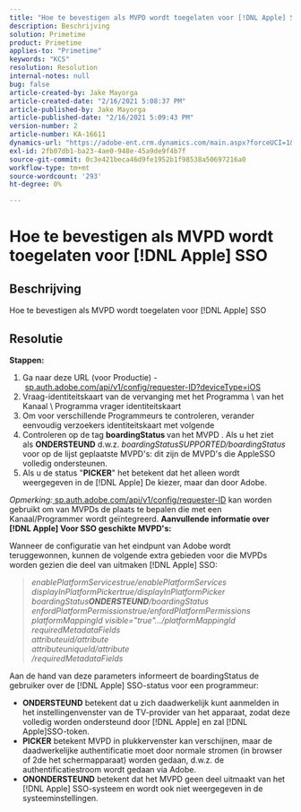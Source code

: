 ```yaml
---
title: "Hoe te bevestigen als MVPD wordt toegelaten voor [!DNL Apple] SSO"
description: Beschrijving
solution: Primetime
product: Primetime
applies-to: "Primetime"
keywords: "KCS"
resolution: Resolution
internal-notes: null
bug: false
article-created-by: Jake Mayorga
article-created-date: "2/16/2021 5:08:37 PM"
article-published-by: Jake Mayorga
article-published-date: "2/16/2021 5:09:43 PM"
version-number: 2
article-number: KA-16611
dynamics-url: "https://adobe-ent.crm.dynamics.com/main.aspx?forceUCI=1&pagetype=entityrecord&etn=knowledgearticle&id=4bf38297-7970-eb11-a812-00224809a536"
exl-id: 2fb07db1-ba23-4ae0-948e-45a9de9f4b7f
source-git-commit: 0c3e421beca46d9fe1952b1f98538a50697216a0
workflow-type: tm+mt
source-wordcount: '293'
ht-degree: 0%

---
```


# Hoe te bevestigen als MVPD wordt toegelaten voor [!DNL Apple] SSO

## Beschrijving


Hoe te bevestigen als MVPD wordt toegelaten voor [!DNL Apple] SSO


## Resolutie

<b>Stappen:</b>
1. Ga naar deze URL (voor Productie) - [sp.auth.adobe.com/api/v1/config/requester-ID?deviceType=iOS](http://sp.auth.adobe.com/api/v1/config/ABC?deviceType=iOS)
2. Vraag-identiteitskaart van de vervanging met het Programma \ van het Kanaal \ Programma vrager identiteitskaart
3. Om voor verschillende Programmeurs te controleren, verander eenvoudig verzoekers identiteitskaart met volgende
4. Controleren op de tag <b>boardingStatus </b>van<b> </b>het MVPD . Als u het ziet als <b>ONDERSTEUND</b> d.w.z. *boardingStatusSUPPORTED/boardingStatus* voor op de lijst geplaatste MVPD&#39;s: dit zijn de MVPD&#39;s die AppleSSO volledig ondersteunen.
5. Als u de status &quot;<b>PICKER</b>&quot; het betekent dat het alleen wordt weergegeven in de [!DNL Apple] De kiezer, maar dan door Adobe.


*Opmerking:*[ sp.auth.adobe.com/api/v1/config/requester-ID](http://sp.auth.adobe.com/api/v1/config/ABC?deviceType=iOS) kan worden gebruikt om van MVPDs de plaats te bepalen die met een Kanaal/Programmer wordt geïntegreerd.  <b>Aanvullende informatie over [!DNL Apple] Voor SSO geschikte MVPD&#39;s:</b>

Wanneer de configuratie van het eindpunt van Adobe wordt teruggewonnen, kunnen de volgende extra gebieden voor die MVPDs worden gezien die deel van uitmaken [!DNL Apple] SSO:


> *enablePlatformServicestrue/enablePlatformServices<br>displayInPlatformPickertrue/displayInPlatformPicker<br>boardingStatus<b>ONDERSTEUND</b>/boardingStatus<br>enfordPlatformPermissionstrue/enfordPlatformPermissions<br>platformMappingId visible=&quot;true&quot;.../platformMappingId<br>requiredMetadataFields<br>attributeuid/attribute<br>attributeuniqueId/attribute<br>/requiredMetadataFields*


Aan de hand van deze parameters informeert de boardingStatus de gebruiker over de [!DNL Apple] SSO-status voor een programmeur:

- <b>ONDERSTEUND</b> betekent dat u zich daadwerkelijk kunt aanmelden in het instellingenvenster van de TV-provider van het apparaat, zodat deze volledig worden ondersteund door [!DNL Apple] en zal [!DNL Apple]SSO-token.
- <b>PICKER</b> betekent MVPD in plukkervenster kan verschijnen, maar de daadwerkelijke authentificatie moet door normale stromen (in browser of 2de het schermapparaat) worden gedaan, d.w.z. de authentificatiestroom wordt gedaan via Adobe.
- <b>ONONDERSTEUND</b> betekent dat het MVPD geen deel uitmaakt van het [!DNL Apple] SSO-systeem en wordt ook niet weergegeven in de systeeminstellingen.
